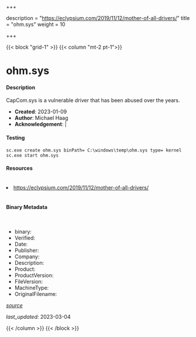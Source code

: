 +++

description = "https://eclypsium.com/2019/11/12/mother-of-all-drivers/"
title = "ohm.sys"
weight = 10

+++


{{< block "grid-1" >}}
{{< column "mt-2 pt-1">}}


# ohm.sys

#### Description


CapCom.sys is a vulnerable driver that has been abused over the years.


- **Created**: 2023-01-09
- **Author**: Michael Haag
- **Acknowledgement**:  | [](https://twitter.com/)

#### Testing

```
sc.exe create ohm.sys binPath= C:\windows\temp\ohm.sys type= kernel
sc.exe start ohm.sys
```

#### Resources
<br>


<li><a href=" https://eclypsium.com/2019/11/12/mother-of-all-drivers/"> https://eclypsium.com/2019/11/12/mother-of-all-drivers/</a></li>


<br>


#### Binary Metadata
<br>



- binary: 
- Verified: 
- Date: 
- Publisher: 
- Company: 
- Description: 
- Product: 
- ProductVersion: 
- FileVersion: 
- MachineType: 
- OriginalFilename: 

[*source*](https://github.com/magicsword-io/LOLDrivers/tree/main/yaml/ohm.sys.yml)

*last_updated:* 2023-03-04


{{< /column >}}
{{< /block >}}
